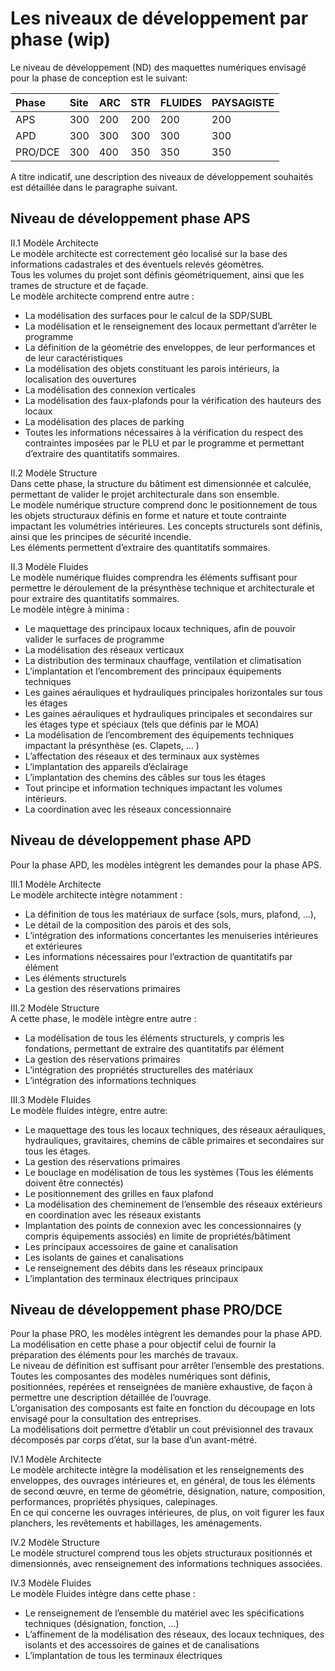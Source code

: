 # Les niveaux de développement par phase (wip)

Le niveau de développement \(ND\) des maquettes numériques envisagé pour la phase de conception est le suivant:

| Phase | Site | ARC | STR | FLUIDES | PAYSAGISTE |
| :--- | :--- | :--- | :--- | :--- | :--- |
| APS | 300 | 200 | 200 | 200 | 200 |
| APD | 300 | 300 | 300 | 300 | 300 |
| PRO/DCE | 300 | 400 | 350 | 350 | 350 |

A titre indicatif, une description des niveaux de développement souhaités est détaillée dans le paragraphe suivant.

## Niveau de développement phase APS

II.1    Modèle Architecte  
Le modèle architecte est correctement géo localisé sur la base des informations cadastrales et des éventuels  relevés géomètres.  
Tous les volumes du projet sont définis géométriquement, ainsi que les trames de structure et de façade.   
Le modèle architecte comprend entre autre :

* La modélisation des surfaces pour le calcul de la SDP/SUBL
* La modélisation et le renseignement des locaux permettant d’arrêter le programme  
* La définition de la géométrie des enveloppes, de leur performances et de leur caractéristiques
* La modélisation des objets constituant les parois intérieurs, la localisation des ouvertures
* La modélisation des connexion verticales
* La modélisation des faux-plafonds pour la vérification des hauteurs des locaux
* La modélisation des places de parking
* Toutes les informations nécessaires à la vérification du respect des contraintes imposées par le PLU et par le programme et permettant d’extraire des quantitatifs sommaires. 

II.2    Modèle Structure  
Dans cette phase, la structure du bâtiment est dimensionnée et calculée, permettant de valider le projet architecturale dans son ensemble.   
Le modèle numérique structure comprend donc le positionnement de tous les objets structuraux définis en forme et nature et toute contrainte impactant les volumétries intérieures. Les concepts structurels sont définis, ainsi que les principes de sécurité incendie.   
Les éléments permettent d’extraire des quantitatifs sommaires.

II.3    Modèle Fluides  
Le modèle numérique fluides comprendra les éléments suffisant pour permettre le déroulement de la présynthèse technique et architecturale et pour extraire des quantitatifs sommaires.   
Le modèle intègre à minima :

* Le maquettage des principaux locaux techniques, afin de pouvoir valider le surfaces de programme
* La modélisation des réseaux verticaux
* La distribution des terminaux chauffage, ventilation et climatisation
* L’implantation et l’encombrement des principaux équipements techniques
* Les gaines aérauliques et hydrauliques principales horizontales sur tous les étages
* Les gaines aérauliques et hydrauliques principales et secondaires sur les étages type et spéciaux \(tels que définis par le MOA\) 
* La modélisation de l’encombrement des équipements techniques impactant la présynthèse \(es. Clapets, … \) 
* L’affectation des réseaux et des terminaux aux systèmes 
* L’implantation des appareils d’éclairage
* L’implantation des chemins des câbles sur tous les étages 
* Tout principe et information techniques impactant les volumes intérieurs. 
* La coordination avec les réseaux concessionnaire

## Niveau de développement phase APD

Pour la phase APD, les modèles intègrent les demandes pour la phase APS.

III.1    Modèle Architecte  
Le modèle architecte intègre notamment :

* La définition de tous les matériaux de surface \(sols, murs, plafond, …\), 
* Le détail de la composition des parois et des sols, 
* L’intégration des informations concertantes les menuiseries intérieures et extérieures
* Les informations nécessaires pour l’extraction de quantitatifs par élément
* Les éléments structurels
* La gestion des réservations primaires

III.2    Modèle Structure  
A cette phase, le modèle intègre entre autre :

* La modélisation de tous les éléments structurels, y compris les fondations, permettant de extraire des quantitatifs par élément 
* La gestion des réservations primaires
* L’intégration des propriétés structurelles des matériaux
* L’intégration des informations techniques

III.3    Modèle Fluides  
Le modèle fluides intègre, entre autre:

* Le maquettage des tous les locaux techniques, des réseaux aérauliques, hydrauliques, gravitaires, chemins de câble primaires et secondaires sur tous les étages.
* La gestion des réservations primaires
* Le bouclage en modélisation de tous les systèmes \(Tous les éléments doivent être connectés\) 
* Le positionnement des grilles en faux plafond
* La modélisation des cheminement de l’ensemble des réseaux extérieurs en coordination avec les réseaux existants
* Implantation des points de connexion avec les concessionnaires \(y compris équipements associés\) en limite de propriétés/bâtiment
* Les principaux accessoires de gaine et canalisation
* Les isolants de gaines et canalisations
* Le renseignement des débits dans les réseaux principaux
* L’implantation des terminaux électriques principaux

## Niveau de développement phase PRO/DCE

Pour la phase PRO, les modèles intègrent les demandes pour la phase APD.   
La modélisation en cette phase a pour objectif celui de fournir la préparation des éléments pour les marchés de travaux.   
Le niveau de définition est suffisant pour arrêter l’ensemble des prestations. Toutes les composantes des modèles numériques sont définis, positionnées, repérées et renseignées de manière exhaustive, de façon à permettre une description détaillée de l’ouvrage.   
L’organisation des composants est faite en fonction du découpage en lots envisagé pour la consultation des entreprises.   
La modélisations doit permettre d’établir un cout prévisionnel des travaux décomposés par corps d’état, sur la base d’un avant-métré.

IV.1    Modèle Architecte  
Le modèle architecte intègre la modélisation et les renseignements des enveloppes, des ouvrages intérieures et, en général, de tous les éléments de second œuvre, en terme de géométrie, désignation, nature, composition, performances, propriétés physiques, calepinages.  
En ce qui concerne les ouvrages intérieures, de plus, on voit figurer les faux planchers, les revêtements et habillages, les aménagements.

IV.2    Modèle Structure  
Le modèle structurel comprend tous les objets structuraux positionnés et dimensionnés, avec renseignement des informations techniques associées.

IV.3    Modèle Fluides  
Le modèle Fluides intègre dans cette phase :

* Le renseignement de l’ensemble du matériel avec les spécifications techniques \(désignation, fonction, …\)  
* L’affinement de la modélisation des réseaux, des locaux techniques, des isolants et des accessoires de gaines et de canalisations
* L’implantation de tous les terminaux électriques



